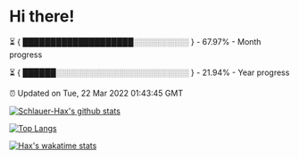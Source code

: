 # Hi there!

⏳ { ████████████████████░░░░░░░░░░ } - 67.97% - Month progress

⏳ { ██████░░░░░░░░░░░░░░░░░░░░░░░░ } - 21.94% - Year progress

⏰ Updated on Tue, 22 Mar 2022 01:43:45 GMT


[![Schlauer-Hax's github stats](https://github-readme-stats.vercel.app/api?username=Schlauer-Hax&show_icons=true&theme=dark&count_private=true)](https://github.com/Schlauer-Hax)


[![Top Langs](https://github-readme-stats.vercel.app/api/top-langs/?username=Schlauer-Hax&layout=compact&theme=dark)](https://github.com/Schlauer-Hax?tab=repositories)


[![Hax's wakatime stats](https://github-readme-stats.vercel.app/api/wakatime?username=Hax&theme=dark)](https://wakatime.com/@Hax)

